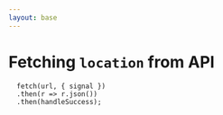 ```yaml
---
layout: base
---
```


# **Fetching** `location` **from API**

```
  fetch(url, { signal })
  .then(r => r.json())
  .then(handleSuccess);
```